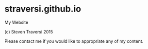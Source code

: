 straversi.github.io
===================

My Website

(c) Steven Traversi 2015

Please contact me if you would like to appropriate any of my content.
